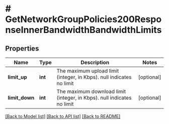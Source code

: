 # # GetNetworkGroupPolicies200ResponseInnerBandwidthBandwidthLimits

## Properties

Name | Type | Description | Notes
------------ | ------------- | ------------- | -------------
**limit_up** | **int** | The maximum upload limit (integer, in Kbps). null indicates no limit | [optional]
**limit_down** | **int** | The maximum download limit (integer, in Kbps). null indicates no limit | [optional]

[[Back to Model list]](../../README.md#models) [[Back to API list]](../../README.md#endpoints) [[Back to README]](../../README.md)
